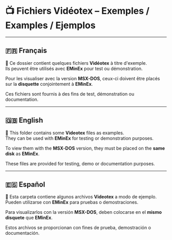# 📺 Fichiers Vidéotex – Exemples / Examples / Ejemplos

---

## 🇫🇷 Français

📁 Ce dossier contient quelques fichiers **Vidéotex** à titre d'exemple.  
Ils peuvent être utilisés avec **EMinEx** pour test ou démonstration.

Pour les visualiser avec la version **MSX-DOS**, ceux-ci doivent être placés sur la **disquette** conjointement à **EMinEx**.

Ces fichiers sont fournis à des fins de test, démonstration ou documentation. 

---

## 🇬🇧 English

📁 This folder contains some **Videotex** files as examples.  
They can be used with **EMinEx** for testing or demonstration purposes.

To view them with the **MSX-DOS** version, they must be placed on the **same disk** as **EMinEx**.

These files are provided for testing, demo or documentation purposes.  

---

## 🇪🇸 Español

📁 Esta carpeta contiene algunos archivos **Videotex** a modo de ejemplo.  
Pueden utilizarse con **EMinEx** para pruebas o demostraciones.

Para visualizarlos con la versión **MSX-DOS**, deben colocarse en el **mismo disquete** que **EMinEx**.

Estos archivos se proporcionan con fines de prueba, demostración o documentación.


